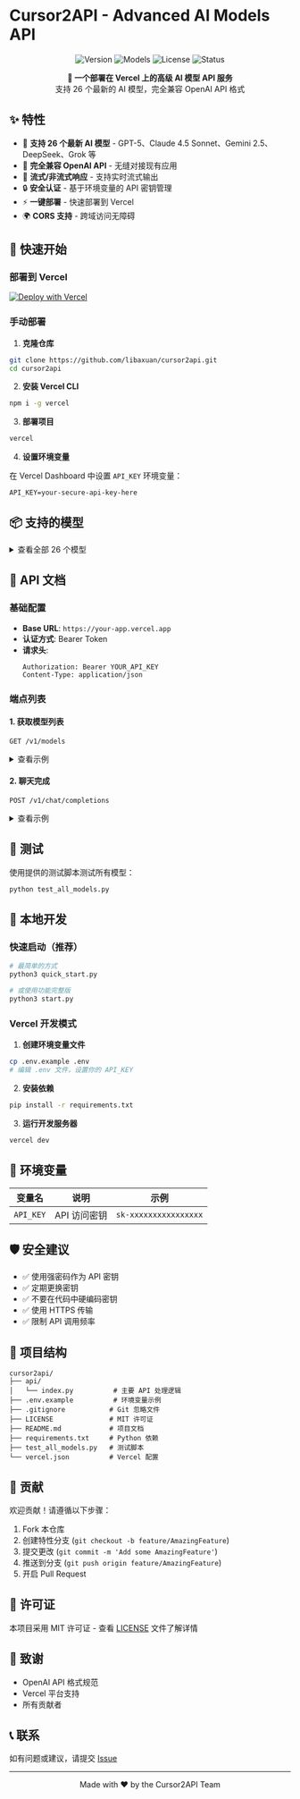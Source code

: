 # Cursor2API - Advanced AI Models API

<p align="center">
  <img src="https://img.shields.io/badge/version-3.1-blue.svg" alt="Version">
  <img src="https://img.shields.io/badge/models-26-green.svg" alt="Models">
  <img src="https://img.shields.io/badge/license-MIT-orange.svg" alt="License">
  <img src="https://img.shields.io/badge/status-production-success.svg" alt="Status">
</p>

<p align="center">
  <b>🚀 一个部署在 Vercel 上的高级 AI 模型 API 服务</b><br>
  支持 26 个最新的 AI 模型，完全兼容 OpenAI API 格式
</p>

## ✨ 特性

- 🤖 **支持 26 个最新 AI 模型** - GPT-5、Claude 4.5 Sonnet、Gemini 2.5、DeepSeek、Grok 等
- 🔄 **完全兼容 OpenAI API** - 无缝对接现有应用
- 🌊 **流式/非流式响应** - 支持实时流式输出
- 🔒 **安全认证** - 基于环境变量的 API 密钥管理
- ⚡ **一键部署** - 快速部署到 Vercel
- 🌍 **CORS 支持** - 跨域访问无障碍

## 🚀 快速开始

### 部署到 Vercel

[![Deploy with Vercel](https://vercel.com/button)](https://vercel.com/new/clone?repository-url=https://github.com/libaxuan/cursor2api)

### 手动部署

1. **克隆仓库**
```bash
git clone https://github.com/libaxuan/cursor2api.git
cd cursor2api
```

2. **安装 Vercel CLI**
```bash
npm i -g vercel
```

3. **部署项目**
```bash
vercel
```

4. **设置环境变量**

在 Vercel Dashboard 中设置 `API_KEY` 环境变量：
```
API_KEY=your-secure-api-key-here
```

## 📦 支持的模型

<details>
<summary>查看全部 26 个模型</summary>

### GPT 系列
- `gpt-5` - 最先进的GPT模型
- `gpt-5-codex` - GPT-5编程优化版
- `gpt-5-mini` - 轻量级GPT-5
- `gpt-5-nano` - 超轻量级GPT-5
- `gpt-4.1` - GPT-4增强版
- `gpt-4o` - GPT-4优化版

### Claude 系列
- `claude-3.5-sonnet` - Claude 3.5诗歌版
- `claude-3.5-haiku` - Claude 3.5俳句版
- `claude-3.7-sonnet` - 最新Claude 3.7
- `claude-4-sonnet` - 下一代Claude 4
- `claude-4-opus` - Claude 4旗舰版
- `claude-4.1-opus` - Claude 4.1增强版
- `claude-4.5-sonnet` - 🆕 Claude 4.5 Sonnet 最新版

### Gemini 系列
- `gemini-2.5-pro` - Google Gemini 2.5专业版
- `gemini-2.5-flash` - Gemini 2.5闪电版

### 其他模型
- `o3` - OpenAI O3推理模型
- `o4-mini` - O4轻量版
- `deepseek-r1` - DeepSeek研究版
- `deepseek-v3.1` - DeepSeek最新版本
- `kimi-k2-instruct` - Kimi K2指令版
- `grok-3` - xAI Grok-3
- `grok-3-mini` - Grok-3轻量版
- `grok-4` - 最新Grok-4
- `code-supernova-1-million` - 超级编程模型

</details>

## 📖 API 文档

### 基础配置

- **Base URL**: `https://your-app.vercel.app`
- **认证方式**: Bearer Token
- **请求头**: 
  ```
  Authorization: Bearer YOUR_API_KEY
  Content-Type: application/json
  ```

### 端点列表

#### 1. 获取模型列表

```http
GET /v1/models
```

<details>
<summary>查看示例</summary>

**请求示例**
```bash
curl -X GET "https://your-app.vercel.app/v1/models" \
  -H "Authorization: Bearer YOUR_API_KEY"
```

**响应示例**
```json
{
  "object": "list",
  "data": [
    {
      "id": "gpt-5",
      "object": "model",
      "created": 1234567890,
      "owned_by": "advanced-ai"
    }
  ]
}
```

</details>

#### 2. 聊天完成

```http
POST /v1/chat/completions
```

<details>
<summary>查看示例</summary>

**请求参数**
| 参数 | 类型 | 必须 | 说明 |
|-----|------|-----|------|
| model | string | ✅ | 模型ID |
| messages | array | ✅ | 消息数组 |
| stream | boolean | ❌ | 是否流式响应 (默认: false) |
| temperature | float | ❌ | 温度参数 (默认: 0.7) |
| max_tokens | integer | ❌ | 最大token数 (默认: 1000) |

**非流式请求**
```bash
curl -X POST "https://your-app.vercel.app/v1/chat/completions" \
  -H "Authorization: Bearer YOUR_API_KEY" \
  -H "Content-Type: application/json" \
  -d '{
    "model": "gpt-5",
    "messages": [
      {"role": "user", "content": "Hello!"}
    ]
  }'
```

**流式请求**
```bash
curl -X POST "https://your-app.vercel.app/v1/chat/completions" \
  -H "Authorization: Bearer YOUR_API_KEY" \
  -H "Content-Type: application/json" \
  -d '{
    "model": "claude-4-opus",
    "messages": [
      {"role": "user", "content": "Write a poem"}
    ],
    "stream": true
  }'
```

</details>

## 🧪 测试

使用提供的测试脚本测试所有模型：

```bash
python test_all_models.py
```

## 🔧 本地开发

### 快速启动（推荐）

```bash
# 最简单的方式
python3 quick_start.py

# 或使用功能完整版
python3 start.py
```

### Vercel 开发模式

1. **创建环境变量文件**
```bash
cp .env.example .env
# 编辑 .env 文件，设置你的 API_KEY
```

2. **安装依赖**
```bash
pip install -r requirements.txt
```

3. **运行开发服务器**
```bash
vercel dev
```

## 📝 环境变量

| 变量名 | 说明 | 示例 |
|--------|------|------|
| `API_KEY` | API 访问密钥 | `sk-xxxxxxxxxxxxxxxx` |

## 🛡️ 安全建议

- ✅ 使用强密码作为 API 密钥
- ✅ 定期更换密钥
- ✅ 不要在代码中硬编码密钥
- ✅ 使用 HTTPS 传输
- ✅ 限制 API 调用频率

## 📂 项目结构

```
cursor2api/
├── api/
│   └── index.py          # 主要 API 处理逻辑
├── .env.example          # 环境变量示例
├── .gitignore           # Git 忽略文件
├── LICENSE              # MIT 许可证
├── README.md            # 项目文档
├── requirements.txt     # Python 依赖
├── test_all_models.py   # 测试脚本
└── vercel.json          # Vercel 配置
```

## 🤝 贡献

欢迎贡献！请遵循以下步骤：

1. Fork 本仓库
2. 创建特性分支 (`git checkout -b feature/AmazingFeature`)
3. 提交更改 (`git commit -m 'Add some AmazingFeature'`)
4. 推送到分支 (`git push origin feature/AmazingFeature`)
5. 开启 Pull Request

## 📄 许可证

本项目采用 MIT 许可证 - 查看 [LICENSE](LICENSE) 文件了解详情

## 🙏 致谢

- OpenAI API 格式规范
- Vercel 平台支持
- 所有贡献者

## 📞 联系

如有问题或建议，请提交 [Issue](https://github.com/libaxuan/cursor2api/issues)

---

<p align="center">
  Made with ❤️ by the Cursor2API Team
</p>